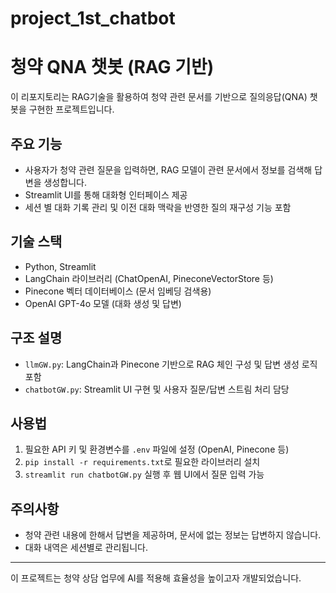 # project_1st_chatbot

# 청약 QNA 챗봇 (RAG 기반)

이 리포지토리는 RAG기술을 활용하여 청약 관련 문서를 기반으로 질의응답(QNA) 챗봇을 구현한 프로젝트입니다.

## 주요 기능
- 사용자가 청약 관련 질문을 입력하면, RAG 모델이 관련 문서에서 정보를 검색해 답변을 생성합니다.
- Streamlit UI를 통해 대화형 인터페이스 제공
- 세션 별 대화 기록 관리 및 이전 대화 맥락을 반영한 질의 재구성 기능 포함

## 기술 스택
- Python, Streamlit
- LangChain 라이브러리 (ChatOpenAI, PineconeVectorStore 등)
- Pinecone 벡터 데이터베이스 (문서 임베딩 검색용)
- OpenAI GPT-4o 모델 (대화 생성 및 답변)

## 구조 설명
- `llmGW.py`: LangChain과 Pinecone 기반으로 RAG 체인 구성 및 답변 생성 로직 포함
- `chatbotGW.py`: Streamlit UI 구현 및 사용자 질문/답변 스트림 처리 담당

## 사용법
1. 필요한 API 키 및 환경변수를 `.env` 파일에 설정 (OpenAI, Pinecone 등)  
2. `pip install -r requirements.txt`로 필요한 라이브러리 설치  
3. `streamlit run chatbotGW.py` 실행 후 웹 UI에서 질문 입력 가능

## 주의사항
- 청약 관련 내용에 한해서 답변을 제공하며, 문서에 없는 정보는 답변하지 않습니다.
- 대화 내역은 세션별로 관리됩니다.

---

이 프로젝트는 청약 상담 업무에 AI를 적용해 효율성을 높이고자 개발되었습니다.

